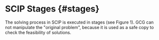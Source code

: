 # SCIP Stages {#stages}

The solving process in SCIP is executed in stages (see Figure 1). GCG can not manipulate the "original problem", because it is used as a safe copy to check the feasibility of solutions.
